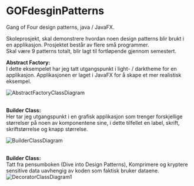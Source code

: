 # GOFdesginPatterns
Gang of Four design patterns, java / JavaFX.

Skoleprosjekt, skal demonstrere hvordan noen design patterns blir brukt i en applikasjon. Prosjektet består av flere små programmer.<br/>
Skal være 9 patterns totalt, blir lagt til fortløpende gjennom semestert.<br/>





<b>Abstract Factory:</b><br/>
I dette eksempelet har jeg tatt utgangspunkt i light- / darktheme for en applikasjon. Applikasjonen er laget i JavaFX for å skape et mer realistisk eksempel.&nbsp;

![AbstractFactoryClassDiagram](https://user-images.githubusercontent.com/25662108/97111293-56381980-16de-11eb-8a24-5c256bd7660d.png)






<br/><b>Builder Class:</b><br/>
Her tar jeg utgangspunkt i en grafisk applikasjon som trenger forskjellige størrelser på noen av komponentene sine, i dette tilfellet en label, skrift, skriftstørrelse og knapp størrelse.&nbsp;

![BuilderClassDiagram](https://user-images.githubusercontent.com/25662108/97111334-8a133f00-16de-11eb-8e16-4f78006dc491.png)



<br/><b>Builder Class:</b><br/>
Tatt fra pensumboken (Dive into Design Patterns), Komprimere og kryptere sensitive data uavhengig av koden som faktisk bruker dataene.
![DecoratorClassDiagram1](https://user-images.githubusercontent.com/25662108/97194559-91078380-17aa-11eb-84d4-0688df1f9ca3.png)
